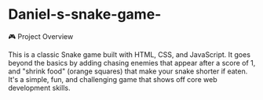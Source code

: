 # Daniel-s-snake-game-
🎮 Project Overview

This is a classic Snake game built with HTML, CSS, and JavaScript. It goes beyond the basics by adding chasing enemies that appear after a score of 1, and "shrink food" (orange squares) that make your snake shorter if eaten. It's a simple, fun, and challenging game that shows off core web development skills.
